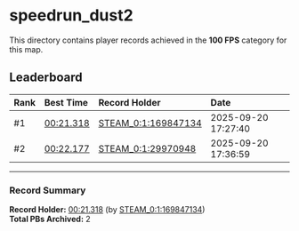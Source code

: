 # speedrun_dust2

This directory contains player records achieved in the **100 FPS** category for this map.

## Leaderboard

| Rank | Best Time | Record Holder | Date                |
| :--- | :-------- | :------------ | :------------------ |
| #1   | [00:21.318](./00021318_STEAM_0_1_169847134_20250920-172740.zip) | [STEAM_0:1:169847134](https://speedrun16.com/profile/STEAM_0:1:169847134)   | 2025-09-20 17:27:40 |
| #2   | [00:22.177](./00022177_STEAM_0_1_29970948_20250920-173659.zip) | [STEAM_0:1:29970948](https://speedrun16.com/profile/STEAM_0:1:29970948)   | 2025-09-20 17:36:59 |

---

### Record Summary
**Record Holder:** [00:21.318](./00021318_STEAM_0_1_169847134_20250920-172740.zip) (by [STEAM_0:1:169847134](https://speedrun16.com/profile/STEAM_0:1:169847134))  
**Total PBs Archived:** 2